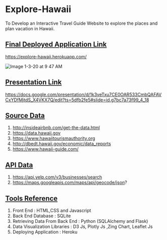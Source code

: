 
# Explore-Hawaii
To Develop an Interactive Travel Guide Website to explore the places and plan vacation in Hawaii.


## <ins> Final Deployed Application Link </ins>
https://explore-hawaii.herokuapp.com/



![Image 1-3-20 at 9 47 AM](https://user-images.githubusercontent.com/36050687/71746259-4d114f80-2e21-11ea-9bed-13ec635234fe.jpeg)

## <ins> Presentation Link </ins>
https://docs.google.com/presentation/d/1k3veTxu7CE0OAR533CmbQAFAVCxYDfMjtdS_X4VKX7Q/edit?ts=5dfb2fe5#slide=id.g7bc7a73f99_4_18

## <ins> Source Data </ins>

1) http://insideairbnb.com/get-the-data.html
2) https://data.hawaii.gov
3) https://www.hawaiitourismauthority.org
4) http://dbedt.hawaii.gov/economic/data_reports
5) https://www.hawaii-guide.com/


## <ins> API Data </ins>

1) https://api.yelp.com/v3/businesses/search
2) https://maps.googleapis.com/maps/api/geocode/json?

## <ins> Tools Reference </ins>

1) Front End : HTML,CSS and Javascript
2) Back End Database : SQLite
3) Retrieving Data From Back End : Python (SQLAlchemy and Flask)
4) Data Visualization Libraries : D3 Js, Plotly Js ,Zing Chart, Leaflet Js
5) Deploying Application : Heroku
